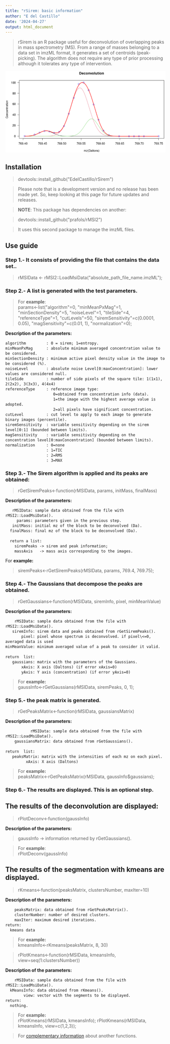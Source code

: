 ```yaml
---
title: "rSirem: basic information"
author: "E del Castillo"
date: '2024-04-27'
output: html_document
---
```


>rSirem is an R package useful for deconvolution of overlapping peaks in mass spectrometry (MS). From a range of masses belonging to a data set in imzML format, it generates a set of centroids (peak-picking). The algorithm does not require any type of prior processing although it tolerates any type of intervention.

![](./deconv_4.png)

## Installation

> devtools::install_github("EdelCastillo/rSirem")

> Please note that is a development version and no release has been made yet. So, keep looking at this page for future updates and releases.

> **NOTE**: This package has dependencies on another:

> devtools::install_github("prafols/rMSI2")

>It uses this second package to manage the imzML files.

## Use guide

### **Step 1**.- It consists of providing the file that contains the data set..

> rMSIData \<- rMSI2::LoadMsiData("absolute_path_file_name.imzML");

### **Step 2**.- A list is generated with the test parameters.

> For **example**:  
> params\<-list("algorithm"=0, "minMeanPxMag"=1, "minSectionDensity"=5, "noiseLevel"=1, "tileSide"=4, "referenceType"=1, "cutLevels"=50, "siremSensitivity"=c(0.0001, 0.05), "magSensitivity"=c(0.01, 1), "normalization"=0);

**Description of the parameters:**

```         
algorithm         : 0 = sirem; 1=entropy.
minMeanPxMag      : absolute minimum averaged concentration value to be considered.
minSectionDensity : minimum active pixel density value in the image to be considered (%).
noiseLevel        : absolute noise Level[0:maxConcentration]: lower values are considered null.
tileSide          : number of side pixels of the square tile: 1(1x1), 2(2x2), 3(3x3), 4(4x4)
referenceType     : reference image type:
                     0=obtained from concentration info (data).
                     1=the image with the highest average value is adopted.
                     2=all pixels have significant concentration.
cutLevel          : cut level to apply to each image to generate binary images (percentile).
siremSensitivity  : variable sensitivity depending on the sirem level[0:1] (bounded between limits).
magSensitivity    : variable sensitivity depending on the concentration level[0:maxConcentration] (bounded between limits).
normalization     : 0=none
                  : 1=TIC
                  : 2=RMS
                  : 3=MAX
```

### **Step 3**.- The Sirem algorithm is applied and its peaks are obtained:

> rGetSiremPeaks\<-function(rMSIData, params, initMass, finalMass)

**Description of the parameters:**   
```
   rMSIData: sample data obtained from the file with rMSI2::LoadMsiData().
     params: parameters given in the previous step.
   initMass: initial mz of the block to be deconvolved (Da).
  finalMass: final mz of the block to be deconvolved (Da).
  
  return a list: 
    siremPeaks -> sirem and peak information; 
    massAxis   -> mass axis corresponding to the images.
```

For **example:**  
> siremPeaks<-rGetSiremPeaks(rMSIData, params, 769.4, 769.75);


### **Step 4**.- The Gaussians that decompose the peaks are obtained.

> rGetGaussians\<-function(rMSIData, siremInfo, pixel, minMeanValue)

**Description of the parameters:**
```
    rMSIData: sample data obtained from the file with rMSI2::LoadMsiData().
   siremInfo: sirem data and peaks obtained from rGetSiremPeaks().
       pixel: pixel whose spectrum is deconvolved. if pixel\<=0, averaged data is used
minMeanValue: minimum averaged value of a peak to consider it valid.

return  list: 
   gaussians: matrix with the parameters of the Gaussians.
       xAxis: X axis (Daltons) (if error xAxis=0)
       yAxis: Y axis (concentration) (if error yAxis=0)  
```

> For **example:**   
> gaussInfo\<-rGetGaussians(rMSIData, siremPeaks, 0, 1);

### **Step 5**.- the peak matrix is generated.

> rGetPeaksMatrix\<-function(rMSIData, gaussiansMatrix)

**Description of the parameters:**
```
           rMSIData: sample data obtained from the file with rMSI2::LoadMsiData().
    gaussiansMatrix: data obtained from rGetGaussians().
    
return  list: 
   peaksMatrix: matrix with the intensities of each mz on each pixel.
         xAxis: X axis (Daltons)
```
> For **example:**   
> peaksMatrix\<-rGetPeaksMatrix(rMSIData, gaussInfo$gaussians);


### **Step 6**.- The results are displayed. This is an optional step.

## The results of the deconvolution are displayed:

> rPlotDeconv\<-function(gaussInfo)

**Description of the parameters:**   
> gaussInfo -\> information returned by rGetGaussians().

>For **example**:  
> rPlotDeconv(gaussInfo)

## The results of the segmentation with kmeans are displayed.
>rKmeans\<-function(peaksMatrix, clustersNumber, maxIter=10)

**Description of the parameters:**
```
    peaksMatrix: data obtained from rGetPeaksMatrix().
    clusterNumber: number of desired clusters.
    maxIter: maximum desired iterations.
return: 
  kmeans data
```
> For **example:**   
> kmeansInfo<-rKmeans(peaksMatrix, 8, 30)

> rPlotKmeans\<-function(rMSIData, kmeansInfo, view=seq(1:clustersNumber))

**Description of the parameters:**
```
    rMSIData: sample data obtained from the file with rMSI2::LoadMsiData().
  kMeansInfo: data obtained from rKmeans().
        view: vector with the segments to be displayed.
return: 
  nothing.
```
> For **example:**   
> rPlotKmeans(rMSIData, kmeansInfo);
> rPlotKmeans(rMSIData, kmeansInfo, view=c(1,2,3));

>For [complementary information](./cmpInfo.md) about another functions.
